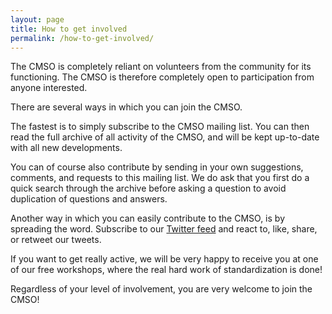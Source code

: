 ```yaml
---
layout: page
title: How to get involved
permalink: /how-to-get-involved/
---
```


The CMSO is completely reliant on volunteers from the community for its
functioning. The CMSO is therefore completely open to participation from
anyone interested.

There are several ways in which you can join the CMSO.

The fastest is to simply subscribe to the CMSO mailing list. You can then read
the full archive of all activity of the CMSO, and will be kept up-to-date with
all new developments.

You can of course also contribute by sending in your own suggestions,
comments, and requests to this mailing list. We do ask that you first do a
quick search through the archive before asking a question to avoid duplication
of questions and answers.

Another way in which you can easily contribute to the CMSO, is by spreading
the word. Subscribe to our [Twitter feed](https://twitter.com/CellMigStandOrg)
and react to, like, share, or retweet our tweets.

If you want to get really active, we will be very happy to receive you at one
of our free workshops, where the real hard work of standardization is done!

Regardless of your level of involvement, you are very welcome to join the CMSO!
